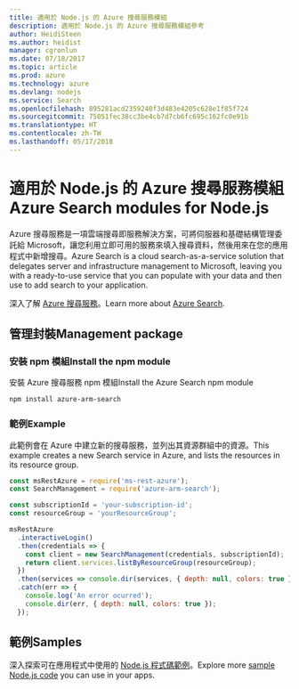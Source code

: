 ```yaml
---
title: 適用於 Node.js 的 Azure 搜尋服務模組
description: 適用於 Node.js 的 Azure 搜尋服務模組參考
author: HeidiSteen
ms.author: heidist
manager: cgronlun
ms.date: 07/18/2017
ms.topic: article
ms.prod: azure
ms.technology: azure
ms.devlang: nodejs
ms.service: Search
ms.openlocfilehash: 895281acd2359240f3d483e4205c628e1f85f724
ms.sourcegitcommit: 75051fec38cc3be4cb7d7cb6fc695c162fc0e91b
ms.translationtype: HT
ms.contentlocale: zh-TW
ms.lasthandoff: 05/17/2018
---
```

# <a name="azure-search-modules-for-nodejs"></a><span data-ttu-id="afb08-103">適用於 Node.js 的 Azure 搜尋服務模組</span><span class="sxs-lookup"><span data-stu-id="afb08-103">Azure Search modules for Node.js</span></span>

<span data-ttu-id="afb08-104">Azure 搜尋服務是一項雲端搜尋即服務解決方案，可將伺服器和基礎結構管理委託給 Microsoft，讓您利用立即可用的服務來填入搜尋資料，然後用來在您的應用程式中新增搜尋。</span><span class="sxs-lookup"><span data-stu-id="afb08-104">Azure Search is a cloud search-as-a-service solution that delegates server and infrastructure management to Microsoft, leaving you with a ready-to-use service that you can populate with your data and then use to add search to your application.</span></span>

<span data-ttu-id="afb08-105">深入了解 [Azure 搜尋服務](https://docs.microsoft.com/azure/search/search-what-is-azure-search)。</span><span class="sxs-lookup"><span data-stu-id="afb08-105">Learn more about [Azure Search](https://docs.microsoft.com/azure/search/search-what-is-azure-search).</span></span>

## <a name="management-package"></a><span data-ttu-id="afb08-106">管理封裝</span><span class="sxs-lookup"><span data-stu-id="afb08-106">Management package</span></span>

### <a name="install-the-npm-module"></a><span data-ttu-id="afb08-107">安裝 npm 模組</span><span class="sxs-lookup"><span data-stu-id="afb08-107">Install the npm module</span></span>

<span data-ttu-id="afb08-108">安裝 Azure 搜尋服務 npm 模組</span><span class="sxs-lookup"><span data-stu-id="afb08-108">Install the Azure Search npm module</span></span>

```bash
npm install azure-arm-search
```

### <a name="example"></a><span data-ttu-id="afb08-109">範例</span><span class="sxs-lookup"><span data-stu-id="afb08-109">Example</span></span>

<span data-ttu-id="afb08-110">此範例會在 Azure 中建立新的搜尋服務，並列出其資源群組中的資源。</span><span class="sxs-lookup"><span data-stu-id="afb08-110">This example creates a new Search service in Azure, and lists the resources in its resource group.</span></span>

```javascript
const msRestAzure = require('ms-rest-azure');
const SearchManagement = require('azure-arm-search');

const subscriptionId = 'your-subscription-id';
const resourceGroup = 'yourResourceGroup';

msRestAzure
  .interactiveLogin()
  .then(credentials => {
    const client = new SearchManagement(credentials, subscriptionId);
    return client.services.listByResourceGroup(resourceGroup);
  })
  .then(services => console.dir(services, { depth: null, colors: true }))
  .catch(err => {
    console.log('An error ocurred');
    console.dir(err, { depth: null, colors: true });
  });
```

## <a name="samples"></a><span data-ttu-id="afb08-111">範例</span><span class="sxs-lookup"><span data-stu-id="afb08-111">Samples</span></span>

<span data-ttu-id="afb08-112">深入探索可在應用程式中使用的 [Node.js 程式碼範例](https://azure.microsoft.com/resources/samples/?platform=nodejs)。</span><span class="sxs-lookup"><span data-stu-id="afb08-112">Explore more [sample Node.js code](https://azure.microsoft.com/resources/samples/?platform=nodejs) you can use in your apps.</span></span>
